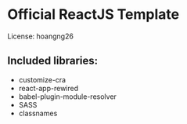 # Official ReactJS Template

License: hoangng26

## Included libraries:
- customize-cra
- react-app-rewired
- babel-plugin-module-resolver
- SASS
- classnames